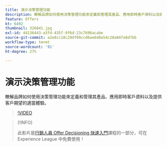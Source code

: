 ```yaml
---
title: 演示決策管理功能
description: 瞭解品牌如何使用決策管理功能來定義和管理其產品、應用即時客戶資料以及提供客戶期望的適當體驗。
feature: Offers
kt: 6492
thumbnail: 326841.jpg
exl-id: 44136443-a3fd-435f-9f6d-23c7696acabe
source-git-commit: a2e8cc18c29df09ccd6ae6d0a54c28a04fe8d7bb
workflow-type: tm+mt
source-wordcount: '91'
ht-degree: 27%

---
```


# 演示決策管理功能

瞭解品牌如何使用決策管理功能來定義和管理其產品、應用即時客戶資料以及提供客戶期望的適當體驗。

>[!VIDEO](https://video.tv.adobe.com/v/326841?quality=12&learn=on)

>[!INFO]
>
> 此影片是[行銷人員 Offer Decisioning 快速入門](https://experienceleague.adobe.com/?recommended=ExperiencePlatform-U-1-2020.1.offerdecisioning?lang=zh-Hant)課程的一部分，可在 Experience League 中免費使用！
